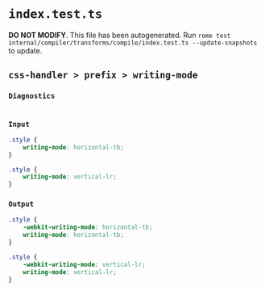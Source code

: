 # `index.test.ts`

**DO NOT MODIFY**. This file has been autogenerated. Run `rome test internal/compiler/transforms/compile/index.test.ts --update-snapshots` to update.

## `css-handler > prefix > writing-mode`

### `Diagnostics`

```

```

### `Input`

```css
.style {
	writing-mode: horizontal-tb;
}

.style {
	writing-mode: vertical-lr;
}
```

### `Output`

```css
.style {
	-webkit-writing-mode: horizontal-tb;
	writing-mode: horizontal-tb;
}

.style {
	-webkit-writing-mode: vertical-lr;
	writing-mode: vertical-lr;
}

```
